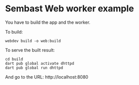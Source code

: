 # Sembast Web worker example

You have to build the app and the worker.

To build:
```shell
webdev build -o web:build
```

To serve the built result:
```shell
cd build
dart pub global activate dhttpd
dart pub global run dhttpd
```

And go to the URL: http://localhost:8080